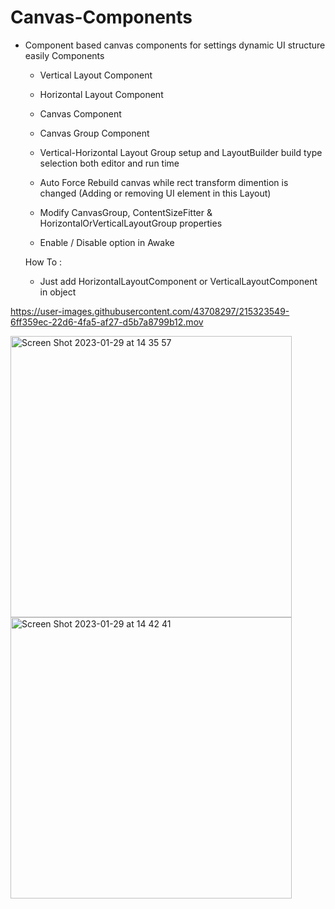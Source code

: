 # Canvas-Components
- Component based canvas components for settings dynamic UI structure easily
  Components
   - Vertical Layout Component
   - Horizontal Layout Component
   - Canvas Component
   - Canvas Group Component
     
  - Vertical-Horizontal Layout Group setup and LayoutBuilder build type selection both editor and run time
  - Auto Force Rebuild canvas while rect transform dimention is changed (Adding or removing UI element in this Layout)
  - Modify CanvasGroup, ContentSizeFitter & HorizontalOrVerticalLayoutGroup properties
  - Enable / Disable option in Awake
  
  How To : 
  - Just add HorizontalLayoutComponent or VerticalLayoutComponent in object

https://user-images.githubusercontent.com/43708297/215323549-6ff359ec-22d6-4fa5-af27-d5b7a8799b12.mov



<img width="450" alt="Screen Shot 2023-01-29 at 14 35 57" src="https://user-images.githubusercontent.com/43708297/215323611-402ee0d5-30f7-4cb4-a346-99976587ce62.png"> <img width="450" alt="Screen Shot 2023-01-29 at 14 42 41" src="https://user-images.githubusercontent.com/43708297/215323745-ebf66cbf-4b9f-4760-833b-e970274fc68e.png">
